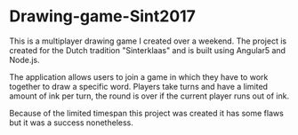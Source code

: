 # Drawing-game-Sint2017

This is a multiplayer drawing game I created over a weekend. The project is created for the Dutch tradition "Sinterklaas" and is built using Angular5 and Node.js.

The application allows users to join a game in which they have to work together to draw a specific word. Players take turns and have a limited amount of ink per turn, the round is over if the current player runs out of ink.

Because of the limited timespan this project was created it has some flaws but it was a success nonetheless.
